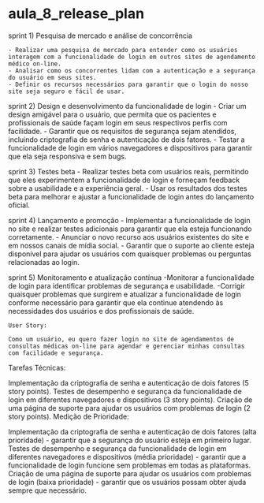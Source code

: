 # aula_8_release_plan


sprint 1) Pesquisa de mercado e análise de concorrência

    - Realizar uma pesquisa de mercado para entender como os usuários interagem com a funcionalidade de login em outros sites de agendamento médico on-line.
    - Analisar como os concorrentes lidam com a autenticação e a segurança do usuário em seus sites.
    - Definir os recursos necessários para garantir que o login do nosso site seja seguro e fácil de usar.

sprint 2) Design e desenvolvimento da funcionalidade de login
    - Criar um design amigável para o usuário, que permita que os pacientes e profissionais de saúde façam login em seus respectivos perfis com facilidade.
    - Garantir que os requisitos de segurança sejam atendidos, incluindo criptografia de senha e autenticação de dois fatores.
    - Testar a funcionalidade de login em vários navegadores e dispositivos para garantir que ela seja responsiva e sem bugs.


sprint 3) Testes beta
    - Realizar testes beta com usuários reais, permitindo que eles experimentem a funcionalidade de login e forneçam feedback sobre a usabilidade e a experiência geral.
    - Usar os resultados dos testes beta para melhorar e ajustar a funcionalidade de login antes do lançamento oficial.

sprint 4) Lançamento e promoção
    - Implementar a funcionalidade de login no site e realizar testes adicionais para garantir que ela esteja funcionando corretamente.
    - Anunciar o novo recurso aos usuários existentes do site e em nossos canais de mídia social.
    - Garantir que o suporte ao cliente esteja disponível para ajudar os usuários com quaisquer problemas ou perguntas relacionadas ao login.

sprint 5) Monitoramento e atualização contínua
    -Monitorar a funcionalidade de login para identificar problemas de segurança e usabilidade.
    -Corrigir quaisquer problemas que surgirem e atualizar a funcionalidade de login conforme necessário para garantir que ela continue atendendo às necessidades dos usuários e dos profissionais de saúde.



    User Story:

    Como um usuário, eu quero fazer login no site de agendamentos de consultas médicas on-line para agendar e gerenciar minhas consultas com facilidade e segurança.

Tarefas Técnicas:

Implementação da criptografia de senha e autenticação de dois fatores (5 story points).
Testes de desempenho e segurança da funcionalidade de login em diferentes navegadores e dispositivos (3 story points).
Criação de uma página de suporte para ajudar os usuários com problemas de login (2 story points).
Medição de Prioridade:

Implementação da criptografia de senha e autenticação de dois fatores (alta prioridade) - garantir que a segurança do usuário esteja em primeiro lugar.
Testes de desempenho e segurança da funcionalidade de login em diferentes navegadores e dispositivos (média prioridade) - garantir que a funcionalidade de login funcione sem problemas em todas as plataformas.
Criação de uma página de suporte para ajudar os usuários com problemas de login (baixa prioridade) - garantir que os usuários possam obter ajuda sempre que necessário.


